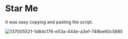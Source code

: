 
# Star Me

It was easy copying and pasting the script.

![137005521-1d84c176-e53a-444e-a3e1-748be60c5885](https://user-images.githubusercontent.com/92096747/142739605-3719591f-0ea2-4fe9-b796-8bc02172e38b.png)
